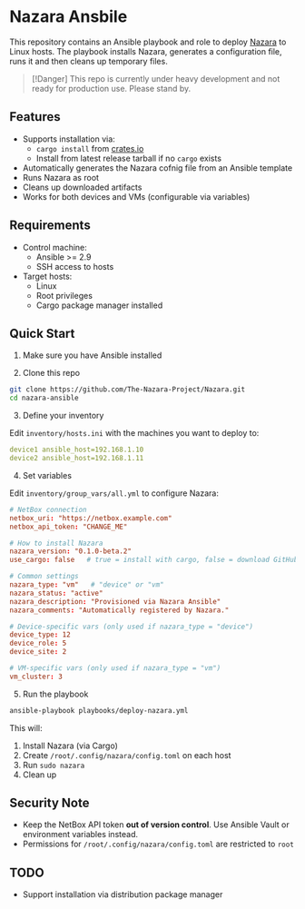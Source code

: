 # Nazara Ansbile

This repository contains an Ansible playbook and role to deploy [Nazara](https://github.com/The-Nazara-Project/Nazara) to Linux hosts.
The playbook installs Nazara, generates a configuration file, runs it and then cleans up temporary files.

> [!Danger]
> This repo is currently under heavy development and not ready for production use. Please stand by.

## Features

- Supports installation via:
    - `cargo install` from [crates.io](https://crates.io)
    - Install from latest release tarball if no `cargo` exists
- Automatically generates the Nazara cofnig file from an Ansible template
- Runs Nazara as root
- Cleans up downloaded artifacts
- Works for both devices and VMs (configurable via variables)

## Requirements

- Control machine:
    - Ansible >= 2.9
    - SSH access to hosts
- Target hosts:
    - Linux
    - Root privileges
    - Cargo package manager installed

## Quick Start

1. Make sure you have Ansible installed

2. Clone this repo

```bash
git clone https://github.com/The-Nazara-Project/Nazara.git
cd nazara-ansible
```

3. Define your inventory

Edit `inventory/hosts.ini` with the machines you want to deploy to:

```yml
device1 ansible_host=192.168.1.10
device2 ansible_host=192.168.1.11
```

4. Set variables

Edit `inventory/group_vars/all.yml` to configure Nazara:

```toml
# NetBox connection
netbox_uri: "https://netbox.example.com"
netbox_api_token: "CHANGE_ME"

# How to install Nazara
nazara_version: "0.1.0-beta.2"
use_cargo: false   # true = install with cargo, false = download GitHub release

# Common settings
nazara_type: "vm"   # "device" or "vm"
nazara_status: "active"
nazara_description: "Provisioned via Nazara Ansible"
nazara_comments: "Automatically registered by Nazara."

# Device-specific vars (only used if nazara_type = "device")
device_type: 12
device_role: 5
device_site: 2

# VM-specific vars (only used if nazara_type = "vm")
vm_cluster: 3
```

5. Run the playbook

```bash
ansible-playbook playbooks/deploy-nazara.yml
```

This will:
1. Install Nazara (via Cargo)
2. Create `/root/.config/nazara/config.toml` on each host
3. Run `sudo nazara`
4. Clean up

## Security Note

- Keep the NetBox API token **out of version control**. Use Ansible Vault or environment variables instead.
- Permissions for `/root/.config/nazara/config.toml` are restricted to `root`

## TODO

- Support installation via distribution package manager